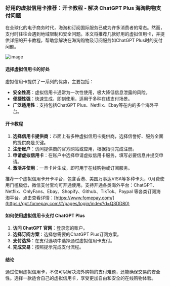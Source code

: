 ### 好用的虚拟信用卡推荐：开卡教程 - 解决 ChatGPT Plus 海淘购物支付问题

在全球化的电子商务时代，海淘和订阅国际服务已成为许多消费者的常态。然而，支付时往往会遇到地域限制和安全问题。本文将推荐几款好用的虚拟信用卡，并提供详细的开卡教程，帮助您解决在海淘购物及订阅服务如ChatGPT Plus时的支付问题。

![image](https://github.com/sinkasandia7489/ChatGPT/assets/169756731/06a96c45-8ee2-428d-b6b1-9bc80b8f1c68)

#### 选择虚拟信用卡的好处

虚拟信用卡提供了一系列的优势，主要包括：

- **安全性高**：虚拟信用卡通常为一次性使用，极大降低信息泄露的风险。
- **便捷性强**：快速生成，即刻使用，适用于多种在线支付场景。
- **广泛适用性**：支持包括ChatGPT Plus、Netflix、Ebay等在内的多个海外平台。

#### 开卡教程

1. **选择信用卡提供商**：市面上有多种虚拟信用卡提供商，选择信誉好、服务全面的提供商是关键。
2. **注册账户**：访问提供商的官方网站或应用，根据指引完成注册。
3. **申请虚拟信用卡**：在账户中选择申请虚拟信用卡服务，填写必要信息并提交申请。
4. **激活并使用**：一旦卡片生成，即可用于在线购物或订阅服务。

推荐一个虚拟信用卡开卡平台，包含香港、美国万事达VISA等多种卡头，0月费使用门槛极低，微信支付宝均可开通使用。支持开通各类海外平台：ChatGPT、Netflix、OnlyFans、Ebay、Shopify、Github、TikTok、Paypal 等各类订阅海淘平台。点击查看详情：[https://www.fomepay.com/](https://gpt.fomepay.com/#/pages/login/index?d=Q3DD80)

#### 如何使用虚拟信用卡支付 ChatGPT Plus

1. **访问 ChatGPT 官网**：登录您的账户。
2. **选择订阅方案**：选择您需要的ChatGPT Plus订阅方案。
3. **支付选择**：在支付选项中选择通过虚拟信用卡支付。
4. **完成交易**：按照提示完成支付流程。

#### 结论

通过使用虚拟信用卡，不仅可以解决海外购物的支付难题，还能确保交易的安全性。选择一款适合自己的虚拟信用卡，享受更加自由和安全的在线购物体验。

